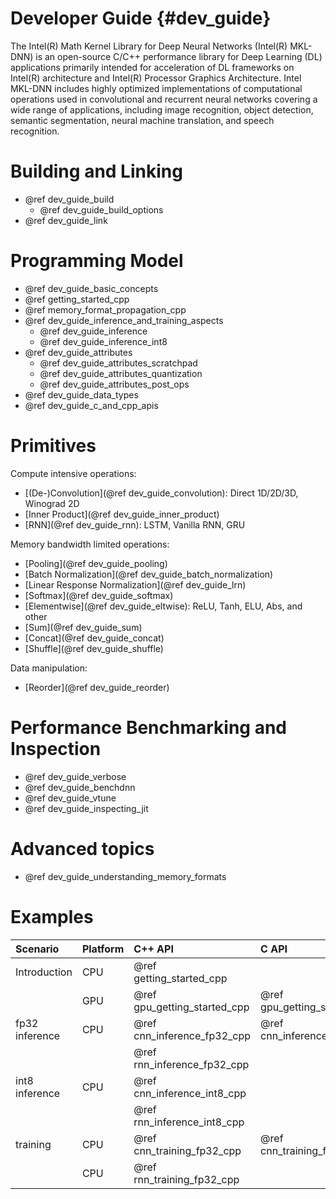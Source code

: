 Developer Guide {#dev_guide}
============================

The Intel(R) Math Kernel Library for Deep Neural Networks (Intel(R) MKL-DNN)
is an open-source C/C++ performance library for Deep Learning (DL)
applications primarily intended for acceleration of DL frameworks on Intel(R)
architecture and Intel(R) Processor Graphics Architecture. Intel MKL-DNN
includes highly optimized implementations of computational operations used in
convolutional and recurrent neural networks covering a wide range of
applications, including image recognition, object detection, semantic
segmentation, neural machine translation, and speech recognition.

# Building and Linking

 * @ref dev_guide_build
    * @ref dev_guide_build_options
 * @ref dev_guide_link

# Programming Model

 * @ref dev_guide_basic_concepts
 * @ref getting_started_cpp
 * @ref memory_format_propagation_cpp
 * @ref dev_guide_inference_and_training_aspects
   * @ref dev_guide_inference
   * @ref dev_guide_inference_int8
 * @ref dev_guide_attributes
   * @ref dev_guide_attributes_scratchpad
   * @ref dev_guide_attributes_quantization
   * @ref dev_guide_attributes_post_ops
 * @ref dev_guide_data_types
 * @ref dev_guide_c_and_cpp_apis


# Primitives

Compute intensive operations:
 * [(De-)Convolution](@ref dev_guide_convolution): Direct 1D/2D/3D, Winograd 2D
 * [Inner Product](@ref dev_guide_inner_product)
 * [RNN](@ref dev_guide_rnn): LSTM, Vanilla RNN, GRU

Memory bandwidth limited operations:
 * [Pooling](@ref dev_guide_pooling)
 * [Batch Normalization](@ref dev_guide_batch_normalization)
 * [Linear Response Normalization](@ref dev_guide_lrn)
 * [Softmax](@ref dev_guide_softmax)
 * [Elementwise](@ref dev_guide_eltwise): ReLU, Tanh, ELU, Abs, and other
 * [Sum](@ref dev_guide_sum)
 * [Concat](@ref dev_guide_concat)
 * [Shuffle](@ref dev_guide_shuffle)

Data manipulation:
 * [Reorder](@ref dev_guide_reorder)


# Performance Benchmarking and Inspection

 * @ref dev_guide_verbose
 * @ref dev_guide_benchdnn
 * @ref dev_guide_vtune
 * @ref dev_guide_inspecting_jit

# Advanced topics

 * @ref dev_guide_understanding_memory_formats

# Examples

| Scenario           | Platform | C++ API                      | C API                      |
| :----              | :---     | :----                        | :---                       |
| Introduction       | CPU      | @ref getting_started_cpp     |                            |
|                    | GPU      | @ref gpu_getting_started_cpp | @ref gpu_getting_started_c |
| fp32 inference     | CPU      | @ref cnn_inference_fp32_cpp  | @ref cnn_inference_fp32_c  |
|                    |          | @ref rnn_inference_fp32_cpp  |                            |
| int8 inference     | CPU      | @ref cnn_inference_int8_cpp  |                            |
|                    |          | @ref rnn_inference_int8_cpp  |                            |
| training           | CPU      | @ref cnn_training_fp32_cpp   | @ref cnn_training_fp32_c   |
|                    | CPU      | @ref rnn_training_fp32_cpp   |                            |
